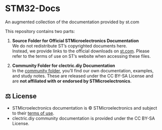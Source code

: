 # STM32-Docs
An augmented collection of the documentation provided by st.com

This repository contains two parts:

1. **Source Folder for Official STMicroelectronics Documentation**  
   We do not redistribute ST’s copyrighted documents here.  
   Instead, we provide links to the official downloads on [st.com](https://www.st.com). Please refer to the terms of use on ST’s website when accessing these files.

2. **Community Folder for clectric.diy Documentation**  
   In the [community folder](community), you’ll find our own documentation, examples, and study notes. These are released under the CC BY-SA License and are **not affiliated with or endorsed by STMicroelectronics**.

## ⚖️ License

- STMicroelectronics documentation is © STMicroelectronics and subject to their [terms of use](https://www.st.com/content/st_com/en/common/terms-of-use.html).  
- clectric.diy community documentation is provided under the CC BY-SA License.